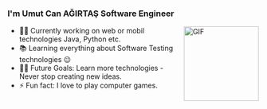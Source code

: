 
<h1 align="center" style="display:none;"></h1>

### I'm Umut Can AĞIRTAŞ Software Engineer



<img align="right" alt="GIF" height="150px" src="https://user-images.githubusercontent.com/56224909/154765475-621bf6a2-6581-491d-9a15-dea50a0d6f1f.gif" />




- 👨‍💻 Currently working on web or mobil technologies Java, Python etc.
- 📚 Learning everything about Software Testing technologies 😉
- 💪🏼 Future Goals: Learn more technologies - Never stop creating new ideas.
- ⚡ Fun fact: I love to play computer games.

